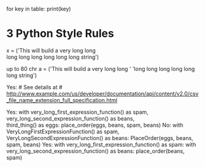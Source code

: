 

for key in table:
    print(key)
    
# 3 Python Style Rules
    
x = ('This will build a very long long \
long long long long long long string')

up to 80 chr
a = ('This will build a very long long '
     'long long long long long long string')

Yes:  # See details at
      # http://www.example.com/us/developer/documentation/api/content/v2.0/csv_file_name_extension_full_specification.html
      
Yes:  with very_long_first_expression_function() as spam, \
           very_long_second_expression_function() as beans, \
           third_thing() as eggs:
          place_order(eggs, beans, spam, beans)
No:  with VeryLongFirstExpressionFunction() as spam, \
          VeryLongSecondExpressionFunction() as beans:
       PlaceOrder(eggs, beans, spam, beans)
Yes:  with very_long_first_expression_function() as spam:
          with very_long_second_expression_function() as beans:
              place_order(beans, spam)
